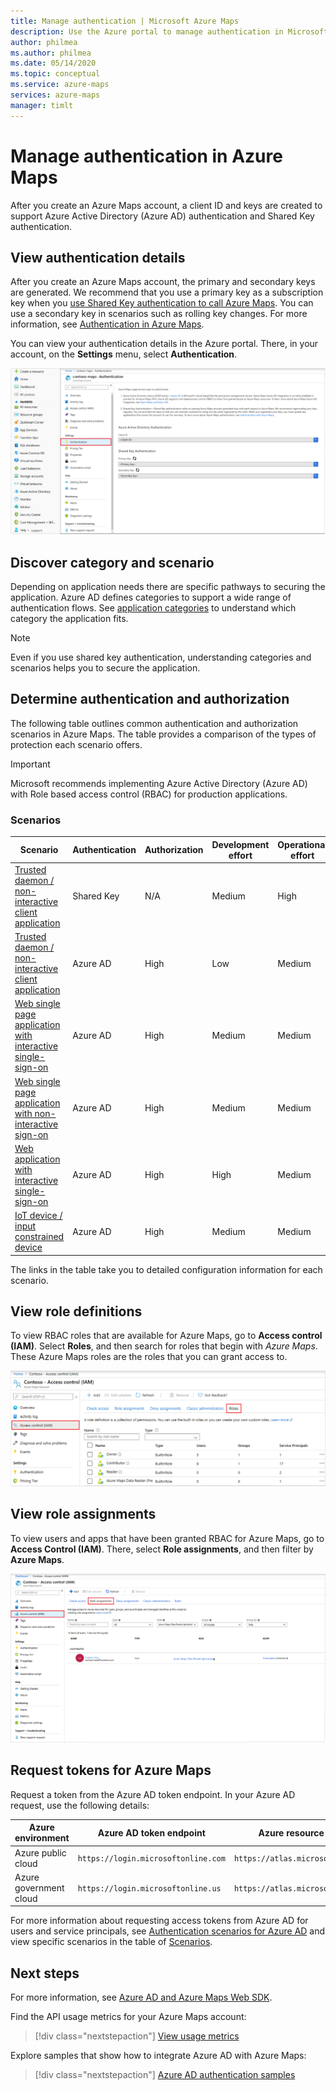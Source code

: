 ```yaml
---
title: Manage authentication | Microsoft Azure Maps 
description: Use the Azure portal to manage authentication in Microsoft Azure Maps.
author: philmea
ms.author: philmea
ms.date: 05/14/2020
ms.topic: conceptual
ms.service: azure-maps
services: azure-maps
manager: timlt
---
```


# Manage authentication in Azure Maps

After you create an Azure Maps account, a client ID and keys are created to support Azure Active Directory (Azure AD) authentication and Shared Key authentication.

## View authentication details

After you create an Azure Maps account, the primary and secondary keys are generated. We recommend that you use a primary key as a subscription key when you [use Shared Key authentication to call Azure Maps](https://docs.microsoft.com/azure/azure-maps/azure-maps-authentication#shared-key-authentication). You can use a secondary key in scenarios such as rolling key changes. For more information, see [Authentication in Azure Maps](https://aka.ms/amauth).

You can view your authentication details in the Azure portal. There, in your account, on the **Settings** menu, select **Authentication**.

![Authentication details](./media/how-to-manage-authentication/how-to-view-auth.png)

## Discover category and scenario

Depending on application needs there are specific pathways to securing the application. Azure AD defines categories to support a wide range of authentication flows. See [application categories](https://docs.microsoft.com/azure/active-directory/develop/authentication-flows-app-scenarios#application-categories) to understand which category the application fits.

> [!NOTE]
> Even if you use shared key authentication, understanding categories and scenarios helps you to secure the application.

## Determine authentication and authorization

The following table outlines common authentication and authorization scenarios in Azure Maps. The table provides a comparison of the types of protection each scenario offers.

> [!IMPORTANT]
> Microsoft recommends implementing Azure Active Directory (Azure AD) with Role based access control (RBAC) for production applications.

### Scenarios

| Scenario                                                                                    | Authentication | Authorization | Development effort | Operational effort |
| ------------------------------------------------------------------------------------------- | -------------- | ------------- | ------------------ | ------------------ |
| [Trusted daemon / non-interactive client application](./how-to-secure-daemon-app.md)        | Shared Key     | N/A           | Medium             | High               |
| [Trusted daemon / non-interactive client application](./how-to-secure-daemon-app.md)        | Azure AD       | High          | Low                | Medium             |
| [Web single page application with interactive single-sign-on](./how-to-secure-spa-users.md) | Azure AD       | High          | Medium             | Medium             |
| [Web single page application with non-interactive sign-on](./how-to-secure-spa-app.md)      | Azure AD       | High          | Medium             | Medium             |
| [Web application with interactive single-sign-on](./how-to-secure-webapp-users.md)          | Azure AD       | High          | High               | Medium             |
| [IoT device / input constrained device](./how-to-secure-device-code.md)                     | Azure AD       | High          | Medium             | Medium             |

The links in the table take you to detailed configuration information for each scenario.

## View role definitions

To view RBAC roles that are available for Azure Maps, go to **Access control (IAM)**. Select **Roles**, and then search for roles that begin with *Azure Maps*. These Azure Maps roles are the roles that you can grant access to.

![View available roles](./media/how-to-manage-authentication/how-to-view-avail-roles.png)

## View role assignments

To view users and apps that have been granted RBAC for Azure Maps, go to **Access Control (IAM)**. There, select **Role assignments**, and then filter by **Azure Maps**.

![View users and apps that have been granted RBAC](./media/how-to-manage-authentication/how-to-view-amrbac.png)

## Request tokens for Azure Maps

Request a token from the Azure AD token endpoint. In your Azure AD request, use the following details:

| Azure environment      | Azure AD token endpoint             | Azure resource ID              |
| ---------------------- | ----------------------------------- | ------------------------------ |
| Azure public cloud     | `https://login.microsoftonline.com` | `https://atlas.microsoft.com/` |
| Azure government cloud | `https://login.microsoftonline.us`  | `https://atlas.microsoft.com/` |

For more information about requesting access tokens from Azure AD for users and service principals, see [Authentication scenarios for Azure AD](https://docs.microsoft.com/azure/active-directory/develop/authentication-scenarios) and view specific scenarios in the table of [Scenarios](./how-to-manage-authentication.md#scenarios).

## Next steps

For more information, see [Azure AD and Azure Maps Web SDK](https://docs.microsoft.com/azure/azure-maps/how-to-use-map-control).

Find the API usage metrics for your Azure Maps account:
> [!div class="nextstepaction"]
> [View usage metrics](how-to-view-api-usage.md)

Explore samples that show how to integrate Azure AD with Azure Maps:

> [!div class="nextstepaction"]
> [Azure AD authentication samples](https://github.com/Azure-Samples/Azure-Maps-AzureAD-Samples)
